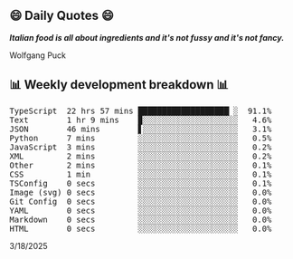 ## 😄 Daily Quotes 😄

_**Italian food is all about ingredients and it's not fussy and it's not fancy.**_

Wolfgang Puck



## 📊 Weekly development breakdown 📊

<pre>TypeScript  22 hrs 57 mins ███████████████████▏░  91.1%
Text        1 hr 9 mins    ▉░░░░░░░░░░░░░░░░░░░░   4.6%
JSON        46 mins        ▋░░░░░░░░░░░░░░░░░░░░   3.1%
Python      7 mins         ░░░░░░░░░░░░░░░░░░░░░   0.5%
JavaScript  3 mins         ░░░░░░░░░░░░░░░░░░░░░   0.2%
XML         2 mins         ░░░░░░░░░░░░░░░░░░░░░   0.2%
Other       2 mins         ░░░░░░░░░░░░░░░░░░░░░   0.1%
CSS         1 min          ░░░░░░░░░░░░░░░░░░░░░   0.1%
TSConfig    0 secs         ░░░░░░░░░░░░░░░░░░░░░   0.1%
Image (svg) 0 secs         ░░░░░░░░░░░░░░░░░░░░░   0.0%
Git Config  0 secs         ░░░░░░░░░░░░░░░░░░░░░   0.0%
YAML        0 secs         ░░░░░░░░░░░░░░░░░░░░░   0.0%
Markdown    0 secs         ░░░░░░░░░░░░░░░░░░░░░   0.0%
HTML        0 secs         ░░░░░░░░░░░░░░░░░░░░░   0.0%</pre>

3/18/2025